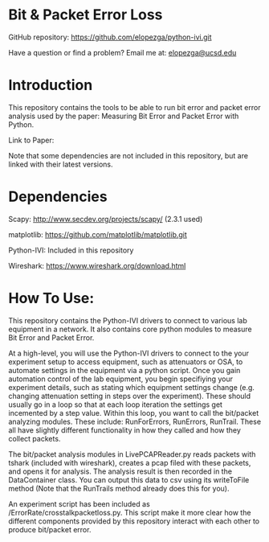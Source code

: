 # Bit & Packet Error Loss

GitHub repository: https://github.com/elopezga/python-ivi.git

Have a question or find a problem? Email me at: elopezga@ucsd.edu

# Introduction

This repository contains the tools to be able to run bit error and packet error
analysis used by the paper: Measuring Bit Error and Packet Error with Python.

Link to Paper:

Note that some dependencies are not included in this repository, but are linked
with their latest versions.

# Dependencies
Scapy: http://www.secdev.org/projects/scapy/ (2.3.1 used)

matplotlib: https://github.com/matplotlib/matplotlib.git

Python-IVI: Included in this repository

Wireshark: https://www.wireshark.org/download.html

# How To Use:
This repository contains the Python-IVI drivers to connect to various lab equipment
in a network. It also contains core python modules to measure Bit Error and Packet Error.

At a high-level, you will use the Python-IVI drivers to connect to the your experiment setup
to access equipment, such as attenuators or OSA, to automate settings in the equipment via
a python script. Once you gain automation control of the lab equipment, you begin specifiying
your experiment details, such as stating which equipment settings change (e.g. changing
attenuation setting in steps over the experiment). These should usually go in a loop so that
at each loop iteration the settings get incemented by a step value. Within this loop, you
want to call the bit/packet analyzing modules. These include: RunForErrors, RunErrors,
RunTrail. These all have slightly different functionality in how they called and how they
collect packets.

The bit/packet analysis modules in LivePCAPReader.py reads packets with tshark (included with wireshark), creates
a pcap filed with these packets, and opens it for analysis. The analysis result is then
recorded in the DataContainer class. You can output this data to csv using its writeToFile
method (Note that the RunTrails method already does this for you).

An experiment script has been included as /ErrorRate/crosstalkpacketloss.py. This script
make it more clear how the different components provided by this repository interact with
each other to produce bit/packet error.